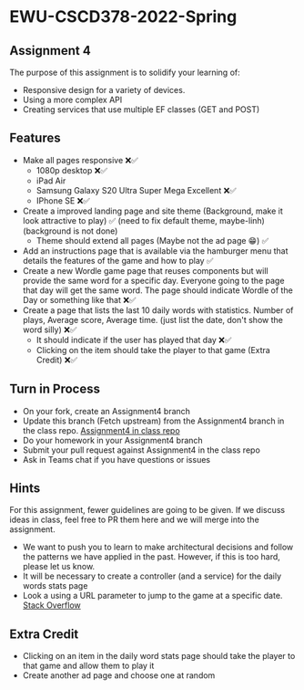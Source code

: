 # EWU-CSCD378-2022-Spring

## Assignment 4

The purpose of this assignment is to solidify your learning of:

- Responsive design for a variety of devices.
- Using a more complex API
- Creating services that use multiple EF classes (GET and POST)

## Features

- Make all pages responsive ❌✅
  - 1080p desktop ❌✅
  - iPad Air
  - Samsung Galaxy S20 Ultra Super Mega Excellent ❌✅
  - IPhone SE ❌✅
- Create a improved landing page and site theme (Background, make it look attractive to play) ✅ (need to fix default theme, maybe-linh) (background is not done)
  - Theme should extend all pages (Maybe not the ad page 😁) ✅
- Add an instructions page that is available via the hamburger menu that details the features of the game and how to play ✅
- Create a new Wordle game page that reuses components but will provide the same word for a specific day. Everyone going to the page that day will get the same word. The page should indicate Wordle of the Day or something like that ❌✅
- Create a page that lists the last 10 daily words with statistics. Number of plays, Average score, Average time. (just list the date, don't show the word silly) ❌✅
  - It should indicate if the user has played that day ❌✅
  - Clicking on the item should take the player to that game (Extra Credit) ❌✅

## Turn in Process

- On your fork, create an Assignment4 branch
- Update this branch (Fetch upstream) from the Assignment4 branch in the class repo. [Assignment4 in class repo](https://github.com/IntelliTect-Samples/EWU-CSCD379-2022-Spring/tree/Assignment4)
- Do your homework in your Assignment4 branch
- Submit your pull request against Assignment4 in the class repo
- Ask in Teams chat if you have questions or issues

## Hints

For this assignment, fewer guidelines are going to be given. If we discuss ideas in class, feel free to PR them here and we will merge into the assignment.

- We want to push you to learn to make architectural decisions and follow the patterns we have applied in the past. However, if this is too hard, please let us know.
- It will be necessary to create a controller (and a service) for the daily words stats page
- Look a using a URL parameter to jump to the game at a specific date. [Stack Overflow](https://stackoverflow.com/questions/48068520/nuxt-js-how-to-get-route-url-params-in-a-page)

## Extra Credit

- Clicking on an item in the daily word stats page should take the player to that game and allow them to play it
- Create another ad page and choose one at random

